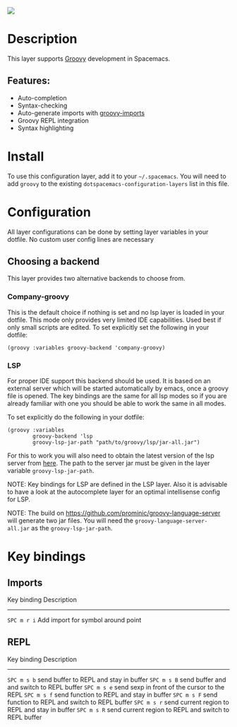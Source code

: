 ![](img/groovy.png)

Description
===========

This layer supports [Groovy](http://www.groovy-lang.org/) development in
Spacemacs.

Features:
---------

-   Auto-completion
-   Syntax-checking
-   Auto-generate imports with
    [groovy-imports](https://github.com/mbezjak/emacs-groovy-imports)
-   Groovy REPL integration
-   Syntax highlighting

Install
=======

To use this configuration layer, add it to your `~/.spacemacs`. You will
need to add `groovy` to the existing `dotspacemacs-configuration-layers`
list in this file.

Configuration
=============

All layer configurations can be done by setting layer variables in your
dotfile. No custom user config lines are necessary

Choosing a backend
------------------

This layer provides two alternative backends to choose from.

### Company-groovy

This is the default choice if nothing is set and no lsp layer is loaded
in your dotfile. This mode only provides very limited IDE capabilities.
Used best if only small scripts are edited. To set explicitly set the
following in your dotfile:

``` {.commonlisp org-language="emacs-lisp"}
(groovy :variables groovy-backend 'company-groovy)
```

### LSP

For proper IDE support this backend should be used. It is based on an
external server which will be started automatically by emacs, once a
groovy file is opened. The key bindings are the same for all lsp modes
so if you are already familiar with one you should be able to work the
same in all modes.

To set explicitly do the following in your dotfile:

``` {.commonlisp org-language="emacs-lisp"}
(groovy :variables
        groovy-backend 'lsp
        groovy-lsp-jar-path "path/to/groovy/lsp/jar-all.jar")
```

For this to work you will also need to obtain the latest version of the
lsp server from
[here](https://github.com/prominic/groovy-language-server). The path to
the server jar must be given in the layer variable
`groovy-lsp-jar-path`.

NOTE: Key bindings for LSP are defined in the LSP layer. Also it is
advisable to have a look at the autocomplete layer for an optimal
intellisense config for LSP.

NOTE: The build on <https://github.com/prominic/groovy-language-server>
will generate two jar files. You will need the
`groovy-language-server-all.jar` as the `groovy-lsp-jar-path`.

Key bindings
============

Imports
-------

  Key binding   Description
  ------------- ------------------------------------
  `SPC m r i`   Add import for symbol around point

REPL
----

  Key binding   Description
  ------------- -------------------------------------------------------
  `SPC m s b`   send buffer to REPL and stay in buffer
  `SPC m s B`   send buffer and and switch to REPL buffer
  `SPC m s e`   send sexp in front of the cursor to the REPL
  `SPC m s f`   send function to REPL and stay in buffer
  `SPC m s F`   send function to REPL and switch to REPL buffer
  `SPC m s r`   send current region to REPL and stay in buffer
  `SPC m s R`   send current region to REPL and switch to REPL buffer

